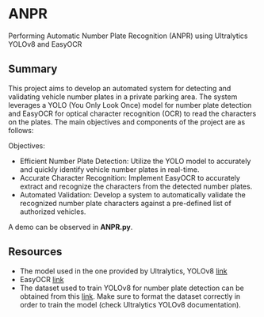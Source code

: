 # ANPR
Performing Automatic Number Plate Recognition (ANPR) using Ultralytics YOLOv8 and EasyOCR

## Summary

This project aims to develop an automated system for detecting and validating vehicle number plates in a private parking area. The system leverages a YOLO (You Only Look Once) model for number plate detection and EasyOCR for optical character recognition (OCR) to read the characters on the plates. The main objectives and components of the project are as follows:

Objectives:
- Efficient Number Plate Detection: Utilize the YOLO model to accurately and quickly identify vehicle number plates in real-time.
- Accurate Character Recognition: Implement EasyOCR to accurately extract and recognize the characters from the detected number plates.
- Automated Validation: Develop a system to automatically validate the recognized number plate characters against a pre-defined list of authorized vehicles.

A demo can be observed in **ANPR.py**. 

## Resources
- The model used in the one provided by Ultralytics, YOLOv8 [link](https://github.com/ultralytics/ultralytics)
- EasyOCR [link](https://github.com/JaidedAI/EasyOCR)
- The dataset used to train YOLOv8 for number plate detection can be obtained from this [link](https://universe.roboflow.com/roboflow-universe-projects/license-plate-recognition-rxg4e/dataset/4). Make sure to format the dataset correctly in order to train the model (check Ultralytics YOLOv8 documentation).
